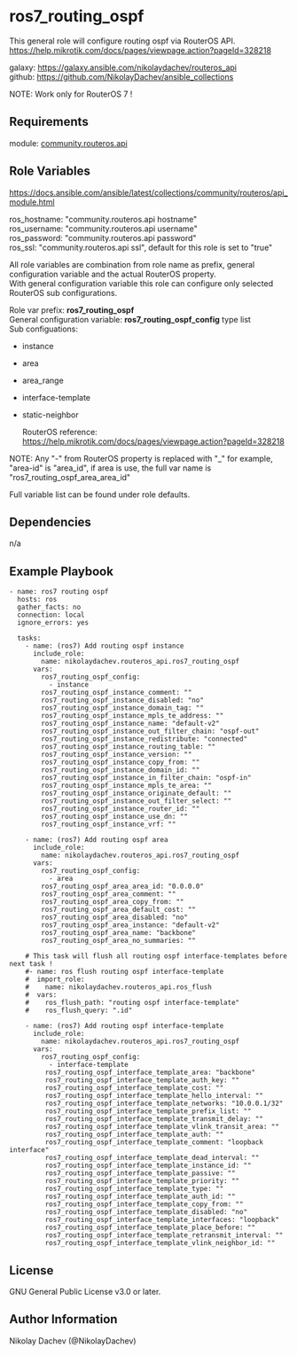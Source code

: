 ros7_routing_ospf
=========

This general role will configure routing ospf via RouterOS API.  
https://help.mikrotik.com/docs/pages/viewpage.action?pageId=328218  

galaxy: https://galaxy.ansible.com/nikolaydachev/routeros_api  
github: https://github.com/NikolayDachev/ansible_collections  

NOTE: Work only for RouterOS 7 !  

Requirements
------------

module: [community.routeros.api](https://galaxy.ansible.com/community/routeros)  

Role Variables
--------------

https://docs.ansible.com/ansible/latest/collections/community/routeros/api_module.html  

ros_hostname: "community.routeros.api hostname"  
ros_username: "community.routeros.api username"  
ros_password: "community.routeros.api password"  
ros_ssl: "community.routeros.api ssl", default for this role is set to "true"  

All role variables are combination from role name as prefix, general configuration variable and the actual RouterOS property.  
With general configuration variable this role can configure only selected RouterOS sub configurations.  

Role var prefix: **ros7_routing_ospf**  
General configuration variable: **ros7_routing_ospf_config** type list  
Sub configuations:  
  - instance
  - area
  - area_range
  - interface-template
  - static-neighbor

    RouterOS reference: https://help.mikrotik.com/docs/pages/viewpage.action?pageId=328218  


NOTE: Any "-" from RouterOS property is replaced with "_" for example, "area-id" is "area_id", if area is use, the full var name is "ros7_routing_ospf_area_area_id"  

Full variable list can be found under role defaults.  

Dependencies
------------

n/a

Example Playbook
----------------
```
- name: ros7 routing ospf 
  hosts: ros
  gather_facts: no
  connection: local
  ignore_errors: yes

  tasks:
    - name: (ros7) Add routing ospf instance
      include_role: 
        name: nikolaydachev.routeros_api.ros7_routing_ospf
      vars:
        ros7_routing_ospf_config:
          - instance
        ros7_routing_ospf_instance_comment: ""
        ros7_routing_ospf_instance_disabled: "no"
        ros7_routing_ospf_instance_domain_tag: ""
        ros7_routing_ospf_instance_mpls_te_address: ""
        ros7_routing_ospf_instance_name: "default-v2"
        ros7_routing_ospf_instance_out_filter_chain: "ospf-out"
        ros7_routing_ospf_instance_redistribute: "connected"
        ros7_routing_ospf_instance_routing_table: ""
        ros7_routing_ospf_instance_version: ""
        ros7_routing_ospf_instance_copy_from: ""
        ros7_routing_ospf_instance_domain_id: ""
        ros7_routing_ospf_instance_in_filter_chain: "ospf-in"
        ros7_routing_ospf_instance_mpls_te_area: ""
        ros7_routing_ospf_instance_originate_default: ""
        ros7_routing_ospf_instance_out_filter_select: ""
        ros7_routing_ospf_instance_router_id: ""
        ros7_routing_ospf_instance_use_dn: ""
        ros7_routing_ospf_instance_vrf: ""

    - name: (ros7) Add routing ospf area
      include_role: 
        name: nikolaydachev.routeros_api.ros7_routing_ospf
      vars:
        ros7_routing_ospf_config:
          - area
        ros7_routing_ospf_area_area_id: "0.0.0.0"
        ros7_routing_ospf_area_comment: ""
        ros7_routing_ospf_area_copy_from: ""
        ros7_routing_ospf_area_default_cost: ""
        ros7_routing_ospf_area_disabled: "no"
        ros7_routing_ospf_area_instance: "default-v2"
        ros7_routing_ospf_area_name: "backbone"
        ros7_routing_ospf_area_no_summaries: ""

    # This task will flush all routing ospf interface-templates before next task !
    #- name: ros flush routing ospf interface-template
    #  import_role:
    #    name: nikolaydachev.routeros_api.ros_flush
    #  vars:
    #    ros_flush_path: "routing ospf interface-template"
    #    ros_flush_query: ".id"

    - name: (ros7) Add routing ospf interface-template
      include_role: 
        name: nikolaydachev.routeros_api.ros7_routing_ospf
      vars:
        ros7_routing_ospf_config:
          - interface-template
         ros7_routing_ospf_interface_template_area: "backbone"
         ros7_routing_ospf_interface_template_auth_key: ""
         ros7_routing_ospf_interface_template_cost: ""
         ros7_routing_ospf_interface_template_hello_interval: ""
         ros7_routing_ospf_interface_template_networks: "10.0.0.1/32"
         ros7_routing_ospf_interface_template_prefix_list: ""
         ros7_routing_ospf_interface_template_transmit_delay: ""
         ros7_routing_ospf_interface_template_vlink_transit_area: ""
         ros7_routing_ospf_interface_template_auth: ""
         ros7_routing_ospf_interface_template_comment: "loopback interface"
         ros7_routing_ospf_interface_template_dead_interval: ""
         ros7_routing_ospf_interface_template_instance_id: ""
         ros7_routing_ospf_interface_template_passive: ""
         ros7_routing_ospf_interface_template_priority: ""
         ros7_routing_ospf_interface_template_type: ""
         ros7_routing_ospf_interface_template_auth_id: ""
         ros7_routing_ospf_interface_template_copy_from: ""
         ros7_routing_ospf_interface_template_disabled: "no"
         ros7_routing_ospf_interface_template_interfaces: "loopback"
         ros7_routing_ospf_interface_template_place_before: ""
         ros7_routing_ospf_interface_template_retransmit_interval: ""
         ros7_routing_ospf_interface_template_vlink_neighbor_id: ""
```
License
-------

GNU General Public License v3.0 or later.

Author Information
------------------

Nikolay Dachev (@NikolayDachev)